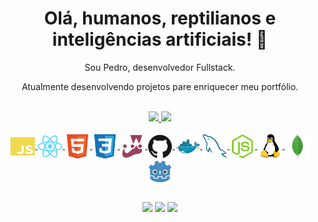 ### <h1 align="center">Olá, humanos, reptilianos e inteligências artificiais! 🖖</h1>
  
  <div align="center">
  <p>Sou Pedro, desenvolvedor Fullstack.</p>
  <p>Atualmente desenvolvendo projetos pare enriquecer meu portfólio.</p><br>
  </div>
  
  <div>
    <div align="center">
      <a href="https://github.com/PedroSehn">
      <img style="display: inline_block" height="150em" src="https://github-readme-stats.vercel.app/api?username=PedroSehn&show_icons=true&theme=dracula&include_all_commits=true&count_private=true"/>
      <img style="display: inline_block" height="150em" src="https://github-readme-stats.vercel.app/api/top-langs/?username=PedroSehn&layout=compact&langs_count=7&theme=aura"/>
    </div>
  </div>
  
  <div style="display: inline_block" background-color: 'white' align="center"><br>
    <img align="center" alt="Pedro-Js" height="30" width="40" src="https://raw.githubusercontent.com/devicons/devicon/master/icons/javascript/javascript-plain.svg">
    <img align="center" alt="Pedro-React" height="40" width="40px" src="https://raw.githubusercontent.com/devicons/devicon/master/icons/react/react-original.svg">
    <img align="center" alt="Pedro-HTML" height="40" width="40px" src="https://raw.githubusercontent.com/devicons/devicon/master/icons/html5/html5-original.svg">
    <img align="center" alt="Pedro-CSS" height="40" width="40px" src="https://raw.githubusercontent.com/devicons/devicon/master/icons/css3/css3-original.svg">
    <img align="center" alt="Pedro-Jest" height="40" width="40px" src="https://github.com/fabiosenracorrea/fabiosenracorrea/blob/master/icons/jest.png" />
    <img align="center" alt="Pedro-GitHub" height="40" width="40px" src="https://github.com/devicons/devicon/blob/master/icons/github/github-original.svg" />
    <img align="center" alt="Pedro-Docker" height="40" width="40px" src="https://github.com/devicons/devicon/blob/master/icons/docker/docker-original.svg" />
    <img align="center" alt="Pedro-mySql" height="40" width="40px" src="https://github.com/devicons/devicon/blob/master/icons/mysql/mysql-original.svg" />
    <img align="center" alt="Pedro-NodeJS" height="40" width="40px" src="https://github.com/devicons/devicon/blob/master/icons/nodejs/nodejs-original.svg" />
    <img align="center" alt="Pedro-Linux" height="40" width="40px" src="https://github.com/devicons/devicon/blob/master/icons/linux/linux-original.svg" />
    <img align="center" alt="Pedro-mongoDB" height="40" width="40px" src="https://github.com/devicons/devicon/blob/master/icons/mongodb/mongodb-original.svg" />
    <img align="center" alt="Pedro-Godot" height="40" width="40px" src="https://github.com/devicons/devicon/blob/master/icons/godot/godot-original.svg" />
  </div>
  
##
  
  <div align="center"> 
    <a href="https://www.instagram.com/pedro.shu" target="_blank"><img src="https://img.shields.io/badge/-Instagram-%23E4405F?style=for-the-badge&logo=instagram&logoColor=white" target="_blank"></a> 
    <a href = "mailto:pedrorsehn@hotmail.com"><img src="https://img.shields.io/badge/-Outlook-%23333?style=for-the-badge&logo=gmail&logoColor=white" target="_blank"></a>
    <a href="https://www.linkedin.com/in/pedro-rogowski/" target="_blank"><img src="https://img.shields.io/badge/-LinkedIn-%230077B5?style=for-the-badge&logo=linkedin&logoColor=white" target="_blank"></a> 
  </div>
 
